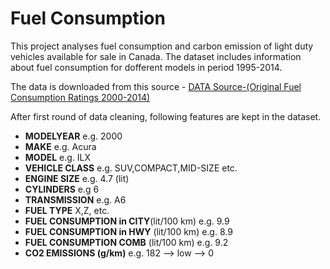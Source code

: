 # Fuel Consumption

This project analyses fuel consumption and carbon emission of light duty vehicles available for sale in Canada.
The dataset includes information about fuel consumption for dofferent models in period 1995-2014. 

The data is downloaded from this source - [DATA Source-(Original Fuel Consumption Ratings 2000-2014)](https://open.canada.ca/data/en/dataset/98f1a129-f628-4ce4-b24d-6f16bf24dd64)


After first round of data cleaning, following features are kept in the dataset.


- **MODELYEAR** e.g. 2000
- **MAKE** e.g. Acura
- **MODEL** e.g. ILX
- **VEHICLE CLASS** e.g. SUV,COMPACT,MID-SIZE etc.
- **ENGINE SIZE** e.g. 4.7 (lit)
- **CYLINDERS** e.g 6
- **TRANSMISSION** e.g. A6
- **FUEL TYPE** X,Z, etc. 
- **FUEL CONSUMPTION in CITY**(lit/100 km) e.g. 9.9
- **FUEL CONSUMPTION in HWY** (lit/100 km) e.g. 8.9
- **FUEL CONSUMPTION COMB** (lit/100 km) e.g. 9.2
- **CO2 EMISSIONS (g/km)** e.g. 182   --> low --> 0
